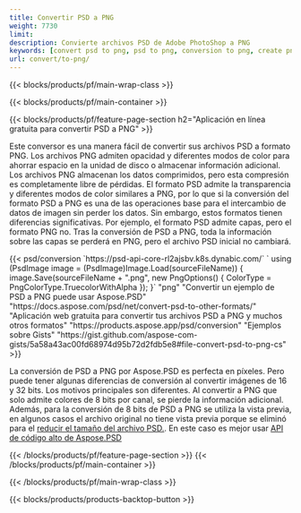 ```yaml
---
title: Convertir PSD a PNG
weight: 7730
limit: 
description: Convierte archivos PSD de Adobe PhotoShop a PNG
keywords: [convert psd to png, psd to png, conversion to png, create png from psd, print psd as png]
url: convert/to-png/
---
```


{{< blocks/products/pf/main-wrap-class >}}

{{< blocks/products/pf/main-container >}}

{{< blocks/products/pf/feature-page-section h2="Aplicación en línea gratuita para convertir PSD a PNG" >}}
<p>Este conversor es una manera fácil de convertir sus archivos PSD a formato PNG. Los archivos PNG admiten opacidad y diferentes modos de color para ahorrar espacio en la unidad de disco o almacenar información adicional. Los archivos PNG almacenan los datos comprimidos, pero esta compresión es completamente libre de pérdidas. El formato PSD admite la transparencia y diferentes modos de color similares a PNG, por lo que si la conversión del formato PSD a PNG es una de las operaciones base para el intercambio de datos de imagen sin perder los datos. Sin embargo, estos formatos tienen diferencias significativas. Por ejemplo, el formato PSD admite capas, pero el formato PNG no. Tras la conversión de PSD a PNG, toda la información sobre las capas se perderá en PNG, pero el archivo PSD inicial no cambiará.</p>
{{< psd/conversion `https://psd-api-core-rl2ajsbv.k8s.dynabic.com/` 
`    using (PsdImage image = (PsdImage)Image.Load(sourceFileName))
    {
        image.Save(sourceFileName + ".png",  new PngOptions() {  ColorType = PngColorType.TruecolorWithAlpha });
    }` 
	"png" 
"Convertir un ejemplo de PSD a PNG puede usar Aspose.PSD"  "https://docs.aspose.com/psd/net/convert-psd-to-other-formats/" 
"Aplicación web gratuita para convertir tus archivos PSD a PNG y muchos otros formatos" "https://products.aspose.app/psd/conversion" 
"Ejemplos sobre Gists" "https://gist.github.com/aspose-com-gists/5a58a43ac00fd68974d95b72d2fdb5e8#file-convert-psd-to-png-cs" >}}
<p>La conversión de PSD a PNG por Aspose.PSD es perfecta en píxeles. Pero puede tener algunas diferencias de conversión al convertir imágenes de 16 y 32 bits. Los motivos principales son diferentes. Al convertir a PNG que solo admite colores de 8 bits por canal, se pierde la información adicional. Además, para la conversión de 8 bits de PSD a PNG se utiliza la vista previa, en algunos casos el archivo original no tiene vista previa porque se eliminó para el <a href="/psd/reduce-size">reducir el tamaño del archivo PSD.</a>. En este caso es mejor usar <a href="/psd">API de código alto de Aspose.PSD</a></p>
{{< /blocks/products/pf/feature-page-section >}}
{{< /blocks/products/pf/main-container >}}


{{< /blocks/products/pf/main-wrap-class >}}

{{< blocks/products/products-backtop-button >}}

